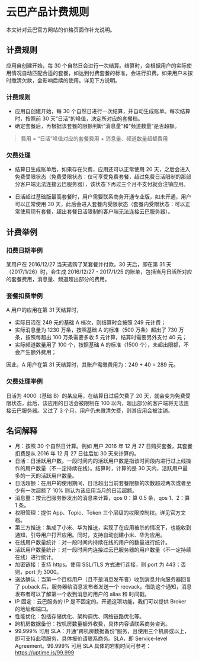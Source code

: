 # 云巴产品计费规则

本文针对云巴官方网站的价格页面作补充说明。

## 计费规则

应用自创建开始，每 30 个自然日会进行一次结算。结算时，会根据用户的实际使用情况自动匹配合适的套餐，如达到付费套餐的标准，会进行扣费。如果用户未按时缴清欠款，会影响后续的使用。详见下方说明。


### 计费规则

- 应用自创建开始，每 30 个自然日进行一次结算，并自动生成账单。每次结算时，按照前 30 天“日活”的峰值，决定所对应的套餐档。
- 确定套餐后，再根据该套餐的限额判断“消息量”和“频道数量”是否超额。

>费用 = “日活”峰值对应的套餐费用 + 消息量、频道数量超额费用

### 欠费处理

- 结算日生成账单后，如果存在欠费，应用还可以正常使用 20 天，之后会进入免费受限状态（免费受限状态：仅可享受免费套餐，超过免费日活限制的那部分客户端无法连接云巴服务器），该状态下再过三个月不支付就会注销应用。

- 日活超过基础版最高套餐时，用户需要联系商务开通专业版，如未开通，用户可以正常使用 30 天，此后会进入套餐内受限状态（套餐内受限状态：可以正常使用现有套餐，超出套餐日活限制的客户端无法连接云巴服务器）。


## 计费举例

### 扣费日期举例

某用户在 2016/12/27 当天选购了某套餐并付款。30 天后，即在第 31 天（2017/1/26）时，会生成 2016/12/27 - 2017/1/25 的账单，包括当月日活所对应的套餐费用，消息量、频道超出部分的费用。

### 套餐扣费举例

A 用户的应用在第 31 天结算时，
- 实际日活在 249 元的基础 A 档次，则结算时会按照 249 元计费；
- 实际消息量为 1230 万条，按照基础 A 的标准（500 万条）超出了 730 万条，按照每超出 100 万条需要多收 5 元计算，结算时需要另外支付 40 元；
- 实际频道数量用了 100 个，按照基础 A 的标准（1500 个），未超出限额，不会产生额外费用；

因此，A 用户在第 31 天结算时，其账户需缴费用为：249 + 40 = 289 元。

### 欠费处理举例

日活为 4000（基础 B）的某应用，在结算日过后欠费了 20 天，就会变为免费受限状态，此后，该应用的日活会被限制在 100 以内，超出部分的客户端将无法连接云巴服务器。又过了 3 个月，用户仍未缴清欠费，则其应用会被注销。

## 名词解释

- 月：按照 30 个自然日计算。例如 用户 2016 年 12 月 27 日购买套餐，其套餐扣费是从 2016 年 12 月 27 日往后加 30 天来计算的。
- 日活：日活跃用户数。一段时间内的活跃用户数是指该时间段内进行过上线操作的用户数量（不一定持续在线）。结算时，计算的是 30 天内，活跃用户最多的一天的活跃用户数量。
- 日活超额：在用户的使用期间，日活超出当前套餐限额的次数超过两次或者至少有一次超额了 10% 则认为该应用当月的日活超额。
- 消息量：按云巴服务器发出的消息来计算，qos 0：算 0.5 条，qos 1、2：算 1 条。
- 权限管理：提供 App、Topic、Token 三个层级的权限控制权。详见官方文档。
- 第三方推送：集成了小米、华为推送，实现了在应用被杀的情况下，也能收到通知，引导用户打开应用。同时，支持自动创建小米、华为应用。
- 在线用户数量统计：对一段时间内持续在线的用户的数量进行统计。
- 活跃用户数量统计：对一段时间内连接过云巴服务器的用户数量（不一定持续在线）进行统计。
- 加密链接：支持 https。使用 SSL/TLS 方式进行连接，则 port 为 443；否则，port 为 3000。
- 送达确认：当第一个目标用户（且不是消息发布者）收到消息并向服务器回复了 puback 后，服务器给消息发布者发送一个 recvack。借助这个通知，消息发布者可以了解第一个收到消息的用户的 alias 和 时间戳。
- IP 固定：云巴服务的 IP 是不固定的。开通这项功能，我们可以提供 Broker 的地址和端口。
- 性能优化：包括存储优化、架构调优、网络链路优化等。
- 跨机房数据备份：按机房数量额外收费，具体内容请联系商务咨询。
- 99.999% 可用 SLA：开通“跨机房数据备份”服务，且使用三个机房或以上，即可支持此项服务，具体报价请联系商务。SLA，即 Service-level Agreement。99.999% 可用 SLA 具体的宕机时间可参考：https://uptime.is/99.999

 
